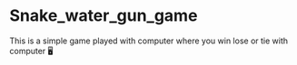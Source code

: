 # Snake_water_gun_game
This is a simple game played with computer where you win lose or tie with computer 🖥 

